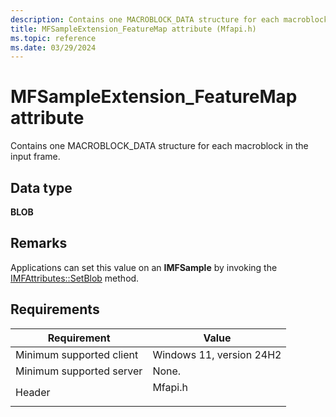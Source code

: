 ```yaml
---
description: Contains one MACROBLOCK_DATA structure for each macroblock in the input frame.
title: MFSampleExtension_FeatureMap attribute (Mfapi.h)
ms.topic: reference
ms.date: 03/29/2024
---
```


# MFSampleExtension\_FeatureMap attribute

Contains one MACROBLOCK_DATA structure for each macroblock in the input frame.

## Data type

**BLOB**

## Remarks

Applications can set this value on an **IMFSample** by invoking the [IMFAttributes::SetBlob](/windows/win32/api/mfobjects/nf-mfobjects-imfattributes-setblob) method.

## Requirements



| Requirement | Value |
|-------------------------------------|------------------------------------------------------------------------------------|
| Minimum supported client<br/> | Windows 11, version 24H2<br/>                          |
| Minimum supported server<br/> | None.                               |
| Header<br/>                   | <dl> <dt>Mfapi.h</dt> </dl> |